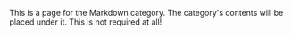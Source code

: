This is a page for the Markdown category. The category's contents will be placed under it. This is not required at all!
